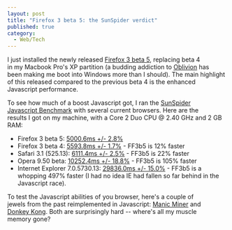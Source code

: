 ```yaml
---
layout: post
title: "Firefox 3 beta 5: the SunSpider verdict"
published: true
category:
  - Web/Tech
---
```


I just installed the newly released [Firefox 3 beta 5], replacing beta
4\
in my Macbook Pro's XP partition (a budding addiction to [Oblivion] has\
been making me boot into Windows more than I should). The main
highlight\
of this released compared to the previous beta 4 is the enhanced\
Javascript performance.

To see how much of a boost Javascript got, I ran the [SunSpider\
Javascript Benchmark] with several current browsers. Here are the\
results I got on my machine, with a Core 2 Duo CPU @ 2.40 GHz and 2 GB\
RAM:

-   Firefox 3 beta 5: [5000.6ms +/- 2.8%]
-   Firefox 3 beta 4: [5593.8ms +/- 1.7%] - FF3b5 is 12% faster
-   Safari 3.1 (525.13): [6111.4ms +/- 2.5%] - FF3b5 is 22% faster
-   Opera 9.50 beta: [10252.4ms +/- 18.8%] - FF3b5 is 105% faster
-   Internet Explorer 7.0.5730.13: [29836.0ms +/- 15.0%] - FF3b5 is a
    whopping 497% faster (I had no idea IE had fallen so far behind in
    the Javascript race).

To test the Javascript abilities of you browser, here's a couple of\
jewels from the past reimplemented in Javascript: [Manic Miner] and\
[Donkey Kong]. Both are surprisingly hard -- where's all my muscle\
memory gone?

  [Firefox 3 beta 5]: http://en-us.www.mozilla.com/en-US/firefox/3.0b5/releasenotes/
  [Oblivion]: http://en.wikipedia.org/wiki/The_Elder_Scrolls_IV:_Oblivion
  [SunSpider\
  Javascript Benchmark]: http://webkit.org/perf/sunspider-0.9/sunspider.html
  [5000.6ms +/- 2.8%]: http://webkit.org/perf/sunspider-0.9/sunspider-results.html?%7B%223d-cube%22:%5B195,203,206,210,192%5D,%223d-morph%22:%5B205,180,197,181,176%5D,%223d-raytrace%22:%5B212,244,219,204,270%5D,%22access-binary-trees%22:%5B124,127,134,123,118%5D,%22access-fannkuch%22:%5B296,221,309,214,303%5D,%22access-nbody%22:%5B261,214,232,219,213%5D,%22access-nsieve%22:%5B139,148,139,144,155%5D,%22bitops-3bit-bits-in-byte%22:%5B145,155,155,145,158%5D,%22bitops-bits-in-byte%22:%5B177,173,135,177,183%5D,%22bitops-bitwise-and%22:%5B172,159,167,164,163%5D,%22bitops-nsieve-bits%22:%5B197,179,197,178,178%5D,%22controlflow-recursive%22:%5B112,115,114,113,116%5D,%22crypto-aes%22:%5B159,175,173,164,173%5D,%22crypto-md5%22:%5B146,136,53,133,134%5D,%22crypto-sha1%22:%5B160,157,66,149,151%5D,%22date-format-tofte%22:%5B236,238,148,234,226%5D,%22date-format-xparb%22:%5B172,165,164,166,175%5D,%22math-cordic%22:%5B260,251,242,254,240%5D,%22math-partial-sums%22:%5B196,198,204,200,192%5D,%22math-spectral-norm%22:%5B145,145,147,143,62%5D,%22regexp-dna%22:%5B317,309,360,316,361%5D,%22string-base64%22:%5B168,154,152,170,159%5D,%22string-fasta%22:%5B252,259,245,262,243%5D,%22string-tagcloud%22:%5B215,198,196,203,189%5D,%22string-unpack-code%22:%5B321,313,313,322,319%5D,%22string-validate-input%22:%5B169,175,171,209,177%5D%7D
  [5593.8ms +/- 1.7%]: http://webkit.org/perf/sunspider-0.9/sunspider-results.html?%7B%223d-cube%22:%5B230,321,217,226,250%5D,%223d-morph%22:%5B212,161,203,221,201%5D,%223d-raytrace%22:%5B125,238,218,213,218%5D,%22access-binary-trees%22:%5B124,122,123,120,125%5D,%22access-fannkuch%22:%5B360,349,334,348,342%5D,%22access-nbody%22:%5B222,229,242,231,260%5D,%22access-nsieve%22:%5B156,144,124,159,153%5D,%22bitops-3bit-bits-in-byte%22:%5B153,157,155,180,161%5D,%22bitops-bits-in-byte%22:%5B213,202,213,205,215%5D,%22bitops-bitwise-and%22:%5B276,263,263,280,266%5D,%22bitops-nsieve-bits%22:%5B285,230,224,235,239%5D,%22controlflow-recursive%22:%5B112,115,113,112,111%5D,%22crypto-aes%22:%5B164,197,233,170,167%5D,%22crypto-md5%22:%5B162,172,163,178,161%5D,%22crypto-sha1%22:%5B172,172,171,183,181%5D,%22date-format-tofte%22:%5B241,242,259,254,275%5D,%22date-format-xparb%22:%5B174,183,172,180,177%5D,%22math-cordic%22:%5B281,266,270,272,275%5D,%22math-partial-sums%22:%5B289,274,264,265,284%5D,%22math-spectral-norm%22:%5B169,168,155,166,158%5D,%22regexp-dna%22:%5B299,313,295,318,303%5D,%22string-base64%22:%5B163,167,167,183,164%5D,%22string-fasta%22:%5B258,244,253,247,255%5D,%22string-tagcloud%22:%5B188,202,205,198,232%5D,%22string-unpack-code%22:%5B310,308,293,321,300%5D,%22string-validate-input%22:%5B177,177,180,198,193%5D%7D
  [6111.4ms +/- 2.5%]: http://webkit.org/perf/sunspider-0.9/sunspider-results.html?%7B%223d-cube%22:%5B234,234,234,266,156%5D,%223d-morph%22:%5B234,219,218,219,219%5D,%223d-raytrace%22:%5B235,234,234,250,218%5D,%22access-binary-trees%22:%5B156,203,172,172,203%5D,%22access-fannkuch%22:%5B407,375,343,344,359%5D,%22access-nbody%22:%5B250,234,250,235,266%5D,%22access-nsieve%22:%5B172,188,156,172,156%5D,%22bitops-3bit-bits-in-byte%22:%5B156,156,156,187,188%5D,%22bitops-bits-in-byte%22:%5B281,219,187,203,187%5D,%22bitops-bitwise-and%22:%5B250,266,281,344,250%5D,%22bitops-nsieve-bits%22:%5B188,218,219,203,203%5D,%22controlflow-recursive%22:%5B188,203,188,203,218%5D,%22crypto-aes%22:%5B203,188,172,187,219%5D,%22crypto-md5%22:%5B172,171,156,218,187%5D,%22crypto-sha1%22:%5B187,172,157,156,172%5D,%22date-format-tofte%22:%5B234,234,219,235,250%5D,%22date-format-xparb%22:%5B344,281,312,281,266%5D,%22math-cordic%22:%5B250,266,266,266,250%5D,%22math-partial-sums%22:%5B282,313,281,282,328%5D,%22math-spectral-norm%22:%5B188,187,187,187,218%5D,%22regexp-dna%22:%5B375,359,375,359,375%5D,%22string-base64%22:%5B234,188,203,187,234%5D,%22string-fasta%22:%5B266,250,266,391,266%5D,%22string-tagcloud%22:%5B219,219,234,219,203%5D,%22string-unpack-code%22:%5B234,218,234,218,282%5D,%22string-validate-input%22:%5B265,235,250,266,250%5D%7D
  [10252.4ms +/- 18.8%]: http://webkit.org/perf/sunspider-0.9/sunspider-results.html?%7B%223d-cube%22:%5B234,250,282,266,265%5D,%223d-morph%22:%5B313,328,312,1203,328%5D,%223d-raytrace%22:%5B266,297,359,266,266%5D,%22access-binary-trees%22:%5B141,157,140,172,141%5D,%22access-fannkuch%22:%5B531,469,469,468,578%5D,%22access-nbody%22:%5B266,282,281,328,500%5D,%22access-nsieve%22:%5B250,234,250,282,235%5D,%22bitops-3bit-bits-in-byte%22:%5B156,187,171,171,203%5D,%22bitops-bits-in-byte%22:%5B187,109,234,203,235%5D,%22bitops-bitwise-and%22:%5B547,438,562,687,578%5D,%22bitops-nsieve-bits%22:%5B313,313,344,313,406%5D,%22controlflow-recursive%22:%5B157,156,156,172,141%5D,%22crypto-aes%22:%5B250,235,281,250,250%5D,%22crypto-md5%22:%5B172,187,172,235,188%5D,%22crypto-sha1%22:%5B156,171,187,187,172%5D,%22date-format-tofte%22:%5B328,265,344,375,375%5D,%22date-format-xparb%22:%5B563,578,625,562,563%5D,%22math-cordic%22:%5B281,297,359,281,282%5D,%22math-partial-sums%22:%5B265,171,265,265,265%5D,%22math-spectral-norm%22:%5B187,172,188,281,94%5D,%22regexp-dna%22:%5B750,828,953,860,859%5D,%22string-base64%22:%5B281,235,218,234,218%5D,%22string-fasta%22:%5B484,578,469,484,532%5D,%22string-tagcloud%22:%5B453,516,469,1312,765%5D,%22string-unpack-code%22:%5B1219,1250,1172,1219,2813%5D,%22string-validate-input%22:%5B250,281,266,250,1172%5D%7D
  [29836.0ms +/- 15.0%]: http://webkit.org/perf/sunspider-0.9/sunspider-results.html?%7B%223d-cube%22:%5B454,421,422,421,421%5D,%223d-morph%22:%5B531,500,562,469,515%5D,%223d-raytrace%22:%5B547,546,579,593,625%5D,%22access-binary-trees%22:%5B562,484,515,500,500%5D,%22access-fannkuch%22:%5B766,750,766,750,766%5D,%22access-nbody%22:%5B500,422,546,438,438%5D,%22access-nsieve%22:%5B375,359,360,359,437%5D,%22bitops-3bit-bits-in-byte%22:%5B468,469,515,468,468%5D,%22bitops-bits-in-byte%22:%5B469,484,500,500,515%5D,%22bitops-bitwise-and%22:%5B515,547,531,515,547%5D,%22bitops-nsieve-bits%22:%5B437,438,438,422,516%5D,%22controlflow-recursive%22:%5B531,531,578,531,547%5D,%22crypto-aes%22:%5B453,500,485,422,438%5D,%22crypto-md5%22:%5B375,437,437,390,421%5D,%22crypto-sha1%22:%5B406,375,375,406,375%5D,%22date-format-tofte%22:%5B485,516,484,469,484%5D,%22date-format-xparb%22:%5B484,484,578,469,500%5D,%22math-cordic%22:%5B531,547,532,563,563%5D,%22math-partial-sums%22:%5B375,375,453,391,375%5D,%22math-spectral-norm%22:%5B485,547,437,500,422%5D,%22regexp-dna%22:%5B438,406,500,422,422%5D,%22string-base64%22:%5B9125,9125,9172,17875,9687%5D,%22string-fasta%22:%5B593,547,516,422,625%5D,%22string-tagcloud%22:%5B1797,1672,1688,1672,1812%5D,%22string-unpack-code%22:%5B531,578,578,547,516%5D,%22string-validate-input%22:%5B5625,5656,5734,5688,6188%5D%7D
  [Manic Miner]: http://www.ellosnuncaloharian.com/online/mm/manicminer.html
  [Donkey Kong]: http://www.smashcat.org/arcade/dkong/
